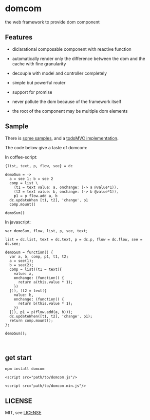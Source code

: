 # domcom
the web framework to provide dom component

## Features
* diclarational composable component with reactive function

* automatically render only the difference between the dom and the cache with fine granularity

* decouple with model and controller completely

* simple but powerful router

* support for promise

* never pollute the dom because of the framework itself

* the root of the component may be multiple dom elements

## Sample
There is [some  samples](https://github.com/taijiweb/domcom/tree/master/demo), and a [todoMVC implementation](https://github.com/taijiweb/domcom/tree/master/demo/todomvc).

The code below give a taste of domcom:

In coffee-script:

    {list, text, p, flow, see} = dc

    demoSum = ->
      a = see 1; b = see 2
      comp = list \
        (t1 = text value: a, onchange: (-> a @value*1)),
        (t2 = text value: b, onchange: (-> b @value*1)),
        p1 = p flow.add a, b
      dc.updateWhen [t1, t2], 'change', p1
      comp.mount()

    demoSum()

In javascript:

    var demoSum, flow, list, p, see, text;
    ​
    list = dc.list, text = dc.text, p = dc.p, flow = dc.flow, see = dc.see;
    ​
    demoSum = function() {
      var a, b, comp, p1, t1, t2;
      a = see(1);
      b = see(2);
      comp = list((t1 = text({
        value: a,
        onchange: (function() {
          return a(this.value * 1);
        })
      })), (t2 = text({
        value: b,
        onchange: (function() {
          return b(this.value * 1);
        })
      })), p1 = p(flow.add(a, b)));
      dc.updateWhen([t1, t2], 'change', p1);
      return comp.mount();
    };
    ​
    demoSum();
​
## get start
`npm install domcom`

`<script src="path/to/domcom.js"/>`

`<script src="path/to/domcom.min.js"/>`


## LICENSE
MIT, see [LICENSE](https://github.com/taijiweb/domcom/blob/master/LICENSE)
